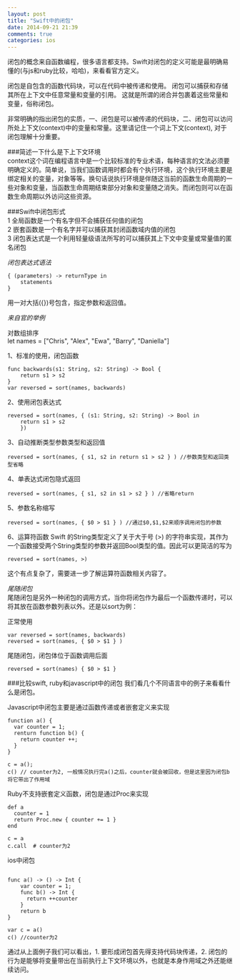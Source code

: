 ```yaml
---
layout: post
title: "Swift中的闭包"
date: 2014-09-21 21:39
comments: true
categories: ios
---
```


闭包的概念来自函数编程，很多语言都支持。Swift对闭包的定义可能是最明确易懂的(与js和ruby比较，哈哈)，来看看官方定义。

>
闭包是自包含的函数代码块，可以在代码中被传递和使用。
闭包可以捕获和存储其所在上下文中任意常量和变量的引用。 这就是所谓的闭合并包裹着这些常量和变量，俗称闭包。

非常明确的指出闭包的实质，一、闭包是可以被传递的代码块，二、闭包可以访问所处上下文(context)中的变量和常量。这里请记住一个词上下文(context), 对于闭包理解十分重要。

###简述一下什么是下上下文环境   
context这个词在编程语言中是一个比较标准的专业术语，每种语言的文法必须要明确定义的。简单说，当我们函数调用时都会有个执行环境，这个执行环境主要是绑定相关的变量，对象等等。换句话说执行环境是伴随这当前的函数生命周期的一些对象和变量，当函数生命周期结束部分对象和变量随之消失。而闭包则可以在函数生命周期以外访问这些资源。

###Swift中闭包形式    
1 全局函数是一个有名字但不会捕获任何值的闭包   
2 嵌套函数是一个有名字并可以捕获其封闭函数域内值的闭包   
3 闭包表达式是一个利用轻量级语法所写的可以捕获其上下文中变量或常量值的匿名闭包   

*闭包表达式语法*   

```
{ (parameters) -> returnType in
    statements
}
```

用一对大括({})号包含，指定参数和返回值。


*来自官的举例*   

对数组排序   
let names = ["Chris", "Alex", "Ewa", "Barry", "Daniella"]   

1、标准的使用，闭包函数

```
func backwards(s1: String, s2: String) -> Bool {
    return s1 > s2
}
var reversed = sort(names, backwards)
```

2、使用闭包表达式

```
reversed = sort(names, { (s1: String, s2: String) -> Bool in
    return s1 > s2
    })

```

3、自动推断类型参数类型和返回值

```
reversed = sort(names, { s1, s2 in return s1 > s2 } ) //参数类型和返回类型省略
```

4、单表达式闭包隐式返回

```
reversed = sort(names, { s1, s2 in s1 > s2 } ) //省略return
```

5、参数名称缩写

```
reversed = sort(names, { $0 > $1 } ) //通过$0,$1,$2来顺序调用闭包的参数
```

6、运算符函数
Swift 的String类型定义了关于大于号 (>) 的字符串实现，其作为一个函数接受两个String类型的参数并返回Bool类型的值。因此可以更简洁的写为

```
reversed = sort(names, >)
```

这个有点复杂了，需要进一步了解运算符函数相关内容了。


*尾随闭包*   
尾随闭包是另外一种闭包的调用方式，当你将闭包作为最后一个函数传递时，可以将其放在函数参数列表以外。还是以sort为例：

正常使用

```
var reversed = sort(names, backwards)
reversed = sort(names, { $0 > $1 } )
```

尾随闭包，闭包体位于函数调用后面

```
reversed = sort(names) { $0 > $1 }
```

###比较swift, ruby和javascript中的闭包
我们看几个不同语言中的例子来看看什么是闭包。

Javascript中闭包主要是通过函数传递或者嵌套定义来实现

```
function a() {
  var counter = 1;
  renturn function b() {
    return counter ++;
  }
}

c = a();
c() // counter为2, 一般情况执行完a()之后，counter就会被回收，但是这里因为闭包b将它带出了作用域
```

Ruby不支持嵌套定义函数，闭包是通过Proc来实现

```
def a
  counter = 1
  return Proc.new { counter += 1 }
end

c = a
c.call  # counter为2
```

ios中闭包

```

func a() -> () -> Int {
    var counter = 1;
    func b() -> Int {
      return ++counter
    }
    return b
}

var c = a()
c() //counter为2
```

通过从上面例子我们可以看出，1. 要形成闭包首先得支持代码块传递，2. 闭包的行为是能够将变量带出在当前执行上下文环境以外，也就是本身作用域之外还能继续访问。


